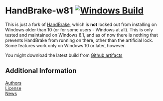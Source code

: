 # HandBrake-w81 [![Windows Build](https://github.com/archeYR/HandBrake-w81/workflows/Windows%20Build/badge.svg)](https://github.com/archeYR/HandBrake-w81/actions?query=workflow%3A%22Windows+Build%22)


This is just a fork of [HandBrake](https://github.com/HandBrake/HandBrake), which is **not** locked out from installing on Windows older than 10 (or for some users - Windows at all).  This is only tested and maintained on Windows 8.1, and as of now there is nothing that prevents HandBrake from running on there, other than the artificial lock. Some features work only on Windows 10 or later, however.

You might download the latest build from [Github artifacts](https://github.com/archeYR/HandBrake-w81/actions?query=workflow%3A%22Windows+Build%22)


## Additional Information

[Authors](AUTHORS.markdown)  
[License](LICENSE)  
[News](NEWS.markdown)  
